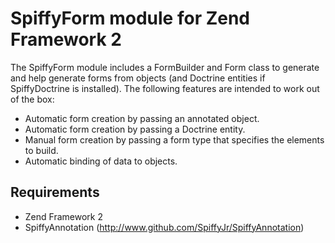 # SpiffyForm module for Zend Framework 2
The SpiffyForm module includes a FormBuilder and Form class to generate and help generate forms
from objects (and Doctrine entities if SpiffyDoctrine is installed). The following features are 
intended to work out of the box: 

  - Automatic form creation by passing an annotated object.
  - Automatic form creation by passing a Doctrine entity.
  - Manual form creation by passing a form type that specifies the elements to build.
  - Automatic binding of data to objects.
 
## Requirements
  - Zend Framework 2
  - SpiffyAnnotation (http://www.github.com/SpiffyJr/SpiffyAnnotation)